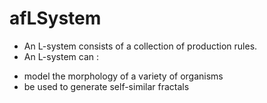 # afLSystem
- An L-system consists of a collection of production rules. 
- An L-system can  :
* model the morphology of a variety of organisms 
* be used to generate self-similar fractals 
